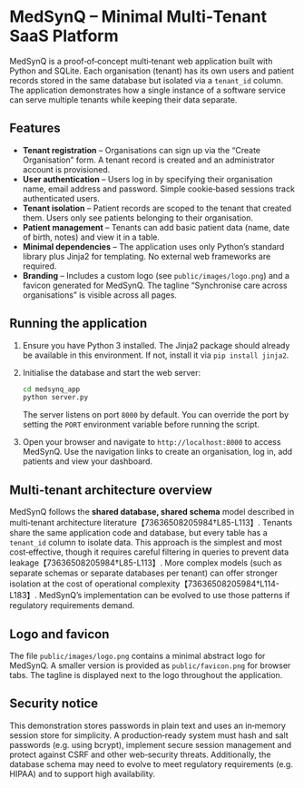 # MedSynQ – Minimal Multi‑Tenant SaaS Platform

MedSynQ is a proof‑of‑concept multi‑tenant web application built with Python and SQLite.  Each organisation (tenant) has its own users and patient records stored in the same database but isolated via a `tenant_id` column.  The application demonstrates how a single instance of a software service can serve multiple tenants while keeping their data separate.

## Features

* **Tenant registration** – Organisations can sign up via the “Create Organisation” form.  A tenant record is created and an administrator account is provisioned.
* **User authentication** – Users log in by specifying their organisation name, email address and password.  Simple cookie‑based sessions track authenticated users.
* **Tenant isolation** – Patient records are scoped to the tenant that created them.  Users only see patients belonging to their organisation.
* **Patient management** – Tenants can add basic patient data (name, date of birth, notes) and view it in a table.
* **Minimal dependencies** – The application uses only Python’s standard library plus Jinja2 for templating.  No external web frameworks are required.
* **Branding** – Includes a custom logo (see `public/images/logo.png`) and a favicon generated for MedSynQ.  The tagline “Synchronise care across organisations” is visible across all pages.

## Running the application

1. Ensure you have Python 3 installed.  The Jinja2 package should already be available in this environment.  If not, install it via `pip install jinja2`.
2. Initialise the database and start the web server:

   ```bash
   cd medsynq_app
   python server.py
   ```

   The server listens on port `8000` by default.  You can override the port by setting the `PORT` environment variable before running the script.

3. Open your browser and navigate to `http://localhost:8000` to access MedSynQ.  Use the navigation links to create an organisation, log in, add patients and view your dashboard.

## Multi‑tenant architecture overview

MedSynQ follows the **shared database, shared schema** model described in multi‑tenant architecture literature【73636508205984†L85-L113】.  Tenants share the same application code and database, but every table has a `tenant_id` column to isolate data.  This approach is the simplest and most cost‑effective, though it requires careful filtering in queries to prevent data leakage【73636508205984†L85-L113】.  More complex models (such as separate schemas or separate databases per tenant) can offer stronger isolation at the cost of operational complexity【73636508205984†L114-L183】.  MedSynQ’s implementation can be evolved to use those patterns if regulatory requirements demand.

## Logo and favicon

The file `public/images/logo.png` contains a minimal abstract logo for MedSynQ.  A smaller version is provided as `public/favicon.png` for browser tabs.  The tagline is displayed next to the logo throughout the application.

## Security notice

This demonstration stores passwords in plain text and uses an in‑memory session store for simplicity.  A production‑ready system must hash and salt passwords (e.g. using bcrypt), implement secure session management and protect against CSRF and other web‑security threats.  Additionally, the database schema may need to evolve to meet regulatory requirements (e.g. HIPAA) and to support high availability.